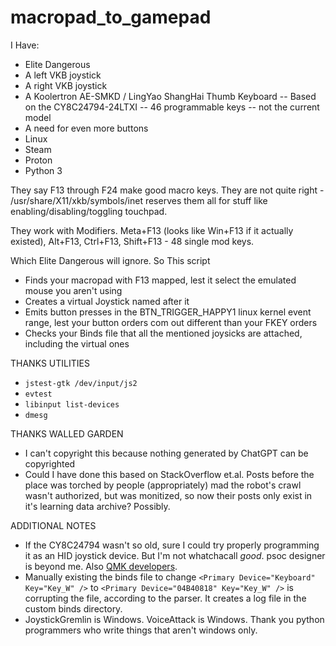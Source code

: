 # macropad_to_gamepad

I Have:
- Elite Dangerous
- A left VKB joystick
- A right VKB joystick
- A Koolertron AE-SMKD / LingYao ShangHai Thumb Keyboard
  -- Based on the CY8C24794-24LTXI
  -- 46 programmable keys
  -- not the current model
- A need for even more buttons
- Linux
- Steam
- Proton
- Python 3

They say F13 through F24 make good macro keys. They are not quite right - /usr/share/X11/xkb/symbols/inet reserves them all for stuff like enabling/disabling/toggling touchpad. 

They work with Modifiers. Meta+F13 (looks like Win+F13 if it actually existed), Alt+F13, Ctrl+F13, Shift+F13 - 48 single mod keys.

Which Elite Dangerous will ignore. So This script
- Finds your macropad with F13 mapped, lest it select the emulated mouse you aren't using
- Creates a virtual Joystick named after it
- Emits button presses in the BTN_TRIGGER_HAPPY1 linux kernel event range, lest your button orders com out different than your FKEY orders
- Checks your Binds file that all the mentioned joysicks are attached, including the virtual ones

THANKS UTILITIES
- `jstest-gtk /dev/input/js2`
- `evtest`
- `libinput list-devices`
- `dmesg`

THANKS WALLED GARDEN
- I can't copyright this because nothing generated by ChatGPT can be copyrighted
- Could I have done this based on StackOverflow et.al. Posts before the place was torched by people (appropriately) mad the robot's crawl wasn't authorized, but was monitized, so now their posts only exist in it's learning data archive? Possibly. 

ADDITIONAL NOTES
- If the CY8C24794 wasn't so old, sure I could try properly programming it as an HID joystick device. But I'm not whatchacall *good*. psoc designer is beyond me. Also [QMK developers](https://github.com/qmk/qmk_firmware/issues/6536).
- Manually existing the binds file to change `<Primary Device="Keyboard" Key="Key_W" />` to `<Primary Device="04B40818" Key="Key_W" />` is corrupting the file, according to the parser. It creates a log file in the custom binds directory.
- JoystickGremlin is Windows. VoiceAttack is Windows. Thank you python programmers who write things that aren't windows only.
